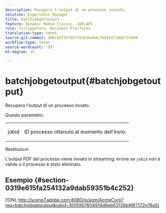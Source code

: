 ```yaml
---
description: Recupera l'output di un processo inviato.
solution: Experience Manager
title: batchjobgetoutput
feature: Dynamic Media Classic, SDK/API
role: Sviluppatore, Business Practices
translation-type: tm+mt
source-git-commit: d0bc88f55f857762b3bab4c76d1e3f3dd2733d60
workflow-type: tm+mt
source-wordcount: '57'
ht-degree: 1%

---
```



# batchjobgetoutput{#batchjobgetoutput}

Recupera l&#39;output di un processo inviato.

Questo parametro:

<table id="simpletable_D8AA325968AD4FAEA7B214F0CBBF3F08"> 
 <tr class="strow"> 
  <td class="stentry"> <p> <span class="codeph"> jobid  </span> </p> </td> 
  <td class="stentry"> <p>ID processo ottenuto al momento dell’invio. </p> </td> 
 </tr> 
</table>

Restituisce:

L&#39;output PDF del processo viene inviato in streaming; errore se `jobid` non è valido o il processo è stato eliminato.

## Esempio {#section-0319e615fa254132a9dab59351b4c252}

[!DNL http://scene7.adobe.com:8080/is/agm/AcmeCorp?req=batchjobgetoutput&jobid=1005907604914d8eb63126b98f7172n76a5]
